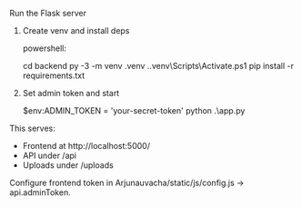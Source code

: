 Run the Flask server

1) Create venv and install deps

   powershell:

   cd backend
   py -3 -m venv .venv
   .\.venv\Scripts\Activate.ps1
   pip install -r requirements.txt

2) Set admin token and start

   $env:ADMIN_TOKEN = 'your-secret-token'
   python .\app.py

This serves:
- Frontend at http://localhost:5000/
- API under /api
- Uploads under /uploads

Configure frontend token in Arjunauvacha/static/js/config.js -> api.adminToken.
